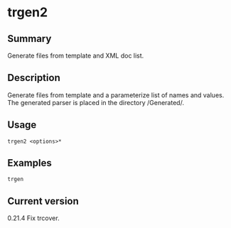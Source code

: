 # trgen2

## Summary

Generate files from template and XML doc list.

## Description

Generate files from template and a parameterize list of names and values.
The generated parser is placed in the directory <current-directory>/Generated/.

## Usage

    trgen2 <options>* 

## Examples

    trgen

## Current version

0.21.4 Fix trcover.
